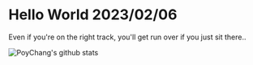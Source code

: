 # Hello World 2023/02/06

Even if you're on the right track, you'll get run over if you just sit there..

![PoyChang's github stats](https://github-readme-stats.vercel.app/api?username=poychang&show_icons=true&theme=dracula)
